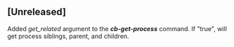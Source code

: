 ## [Unreleased]
Added *get_related* argument to the ***cb-get-process*** command. If "true", will get process siblings, parent, and children. 
